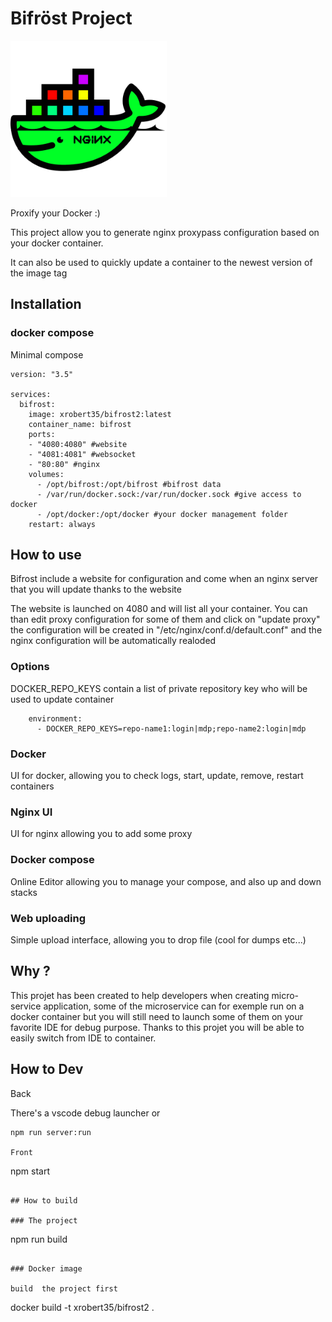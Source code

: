 # Bifröst Project

<img src="https://github.com/xrobert35/bifrost/blob/master/docker.png" data-canonical-src="https://github.com/xrobert35/bifrost/blob/master/docker.png" width="250" height="auto" />

Proxify your Docker :)

This project allow you to generate nginx proxypass configuration based on your docker container.

It can also be used to quickly update a container to the newest version of the image tag

## Installation 

### docker compose

Minimal compose 

```
version: "3.5"

services:
  bifrost:
    image: xrobert35/bifrost2:latest
    container_name: bifrost
    ports:
    - "4080:4080" #website
    - "4081:4081" #websocket
    - "80:80" #nginx
    volumes:
      - /opt/bifrost:/opt/bifrost #bifrost data
      - /var/run/docker.sock:/var/run/docker.sock #give access to docker
      - /opt/docker:/opt/docker #your docker management folder 
    restart: always
```

## How to use

Bifrost include a website for configuration and come when an nginx server that you will update thanks to the website

The website is launched on 4080 and will list all your container. You can than edit proxy configuration for some of them and click on "update proxy"  the configuration will be created in "/etc/nginx/conf.d/default.conf" and the nginx configuration will be automatically realoded

### Options 

DOCKER_REPO_KEYS contain a list of private repository key who will be used to update container
```
    environment:
      - DOCKER_REPO_KEYS=repo-name1:login|mdp;repo-name2:login|mdp
```

### Docker

UI for docker, allowing you to check logs, start, update, remove, restart containers

### Nginx UI

UI for nginx allowing you to add some proxy

### Docker compose

Online Editor allowing you to manage your compose, and also up and down stacks

### Web uploading

Simple upload interface, allowing you to drop file (cool for dumps etc...)

## Why ?

This projet has been created to help developers when creating micro-service application, some of the microservice can for exemple run on a docker container but you will still need to launch some of them on your favorite IDE for debug purpose. Thanks to this projet you will be able to easily switch from IDE to container. 

## How to Dev

Back

There's a vscode debug launcher or
```
npm run server:run

Front 
```
npm start
```

## How to build

### The project

```
npm run build
```

### Docker image

build  the project first

```
docker build -t xrobert35/bifrost2 .
```
